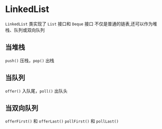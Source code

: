 # LinkedList
`LinkedList` 类实现了 `List` 接口和 `Deque` 接口
不仅是普通的链表,还可以作为堆栈、队列或双向队列

## 当堆栈
`push()` 压栈，`pop()` 出栈
## 当队列
`offer()` 入队尾，`poll()` 出队头
## 当双向队列
`offerFirst()` 和 `offerLast()`
`pollFirst()` 和 `pollLast()`
